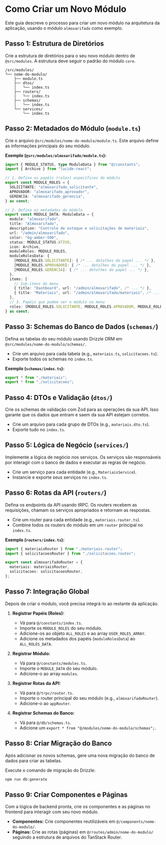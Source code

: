 # Como Criar um Novo Módulo

Este guia descreve o processo para criar um novo módulo na arquitetura da aplicação, usando o módulo `almoxarifado` como exemplo.

## Passo 1: Estrutura de Diretórios

Crie a estrutura de diretórios para o seu novo módulo dentro de `@src/modules`. A estrutura deve seguir o padrão do módulo `core`.

```
/src/modules/
└── nome-do-modulo/
    ├── module.ts
    ├── dtos/
    │   └── index.ts
    ├── routers/
    │   └── index.ts
    ├── schemas/
    │   └── index.ts
    └── services/
        └── index.ts
```

## Passo 2: Metadados do Módulo (`module.ts`)

Crie o arquivo `@src/modules/nome-do-modulo/module.ts`. Este arquivo define as informações principais do seu módulo.

**Exemplo (`@src/modules/almoxarifado/module.ts`):**

```typescript
import { MODULE_STATUS, type ModuleData } from "@/constants";
import { Archive } from "lucide-react";

// 1. Defina os papéis (roles) específicos do módulo
export const MODULE_ROLES = {
  SOLICITANTE: "almoxarifado_solicitante",
  APROVADOR: "almoxarifado_aprovador",
  GERENCIA: "almoxarifado_gerencia",
} as const;

// 2. Defina os metadados do módulo
export const MODULE_DATA: ModuleData = {
  module: "almoxarifado",
  title: "Almoxarifado",
  description: "Controle de estoque e solicitações de materiais",
  url: "/admin/almoxarifado",
  color: "bg-amber-500",
  status: MODULE_STATUS.ATIVO,
  icon: Archive,
  moduleRoles: MODULE_ROLES,
  moduleRolesData: {
    [MODULE_ROLES.SOLICITANTE]: { /* ... detalhes do papel ... */ },
    [MODULE_ROLES.APROVADOR]: { /* ... detalhes do papel ... */ },
    [MODULE_ROLES.GERENCIA]: { /* ... detalhes do papel ... */ },
  },
  items: [
    // Sub-itens do menu
    { title: "Dashboard", url: "/admin/almoxarifado", /* ... */ },
    { title: "Materiais", url: "/admin/almoxarifado/materiais", /* ... */ },
  ],
  // 3. Papéis que podem ver o módulo no menu
  roles: [MODULE_ROLES.SOLICITANTE, MODULE_ROLES.APROVADOR, MODULE_ROLES.GERENCIA],
} as const;
```

## Passo 3: Schemas do Banco de Dados (`schemas/`)

Defina as tabelas do seu módulo usando Drizzle ORM em `@src/modules/nome-do-modulo/schemas/`.

- Crie um arquivo para cada tabela (e.g., `materiais.ts`, `solicitacoes.ts`).
- Exporte todos os schemas no `index.ts`.

**Exemplo (`schemas/index.ts`):**

```typescript
export * from "./materiais";
export * from "./solicitacoes";
```

## Passo 4: DTOs e Validação (`dtos/`)

Crie os schemas de validação com Zod para as operações da sua API. Isso garante que os dados que entram e saem da sua API estejam corretos.

- Crie um arquivo para cada grupo de DTOs (e.g., `materiais.dto.ts`).
- Exporte tudo no `index.ts`.

## Passo 5: Lógica de Negócio (`services/`)

Implemente a lógica de negócio nos serviços. Os serviços são responsáveis por interagir com o banco de dados e executar as regras de negócio.

- Crie um serviço para cada entidade (e.g., `MateriaisService`).
- Instancie e exporte seus serviços no `index.ts`.

## Passo 6: Rotas da API (`routers/`)

Defina os endpoints da API usando tRPC. Os routers recebem as requisições, chamam os serviços apropriados e retornam as respostas.

- Crie um router para cada entidade (e.g., `materiais.router.ts`).
- Combine todos os routers do módulo em um `router` principal no `index.ts`.

**Exemplo (`routers/index.ts`):**

```typescript
import { materiaisRouter } from "./materiais.router";
import { solicitacoesRouter } from "./solicitacoes.router";

export const almoxarifadoRouter = {
  materiais: materiaisRouter,
  solicitacoes: solicitacoesRouter,
};
```

## Passo 7: Integração Global

Depois de criar o módulo, você precisa integrá-lo ao restante da aplicação.

1.  **Registrar Papéis (Roles):**
    - Vá para `@/constants/index.ts`.
    - Importe os `MODULE_ROLES` do seu módulo.
    - Adicione-os ao objeto `ALL_ROLES` e ao array `USER_ROLES_ARRAY`.
    - Adicione os metadados dos papéis (`moduleRolesData`) ao `ALL_ROLES_DATA`.

2.  **Registrar Módulo:**
    - Vá para `@/constants/modules.ts`.
    - Importe o `MODULE_DATA` do seu módulo.
    - Adicione-o ao array `modules`.

3.  **Registrar Rotas da API:**
    - Vá para `@/trpc/router.ts`.
    - Importe o router principal do seu módulo (e.g., `almoxarifadoRouter`).
    - Adicione-o ao `appRouter`.

4.  **Registrar Schemas do Banco:**
    - Vá para `@/db/schemas.ts`.
    - Adicione um `export * from "@/modules/nome-do-modulo/schemas";`.

## Passo 8: Criar Migração do Banco

Após adicionar os novos schemas, gere uma nova migração do banco de dados para criar as tabelas.

Execute o comando de migração do Drizzle:

```bash
npm run db:generate
```

## Passo 9: Criar Componentes e Páginas

Com a lógica de backend pronta, crie os componentes e as páginas no frontend para interagir com seu novo módulo.

- **Componentes:** Crie componentes reutilizáveis em `@/components/nome-do-modulo/`.
- **Páginas:** Crie as rotas (páginas) em `@/routes/admin/nome-do-modulo/` seguindo a estrutura de arquivos do TanStack Router.
